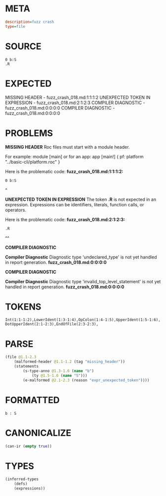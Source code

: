 # META
~~~ini
description=fuzz crash
type=file
~~~
# SOURCE
~~~roc
0 b:S
.R
~~~
# EXPECTED
MISSING HEADER - fuzz_crash_018.md:1:1:1:2
UNEXPECTED TOKEN IN EXPRESSION - fuzz_crash_018.md:2:1:2:3
COMPILER DIAGNOSTIC - fuzz_crash_018.md:0:0:0:0
COMPILER DIAGNOSTIC - fuzz_crash_018.md:0:0:0:0
# PROBLEMS
**MISSING HEADER**
Roc files must start with a module header.

For example:
        module [main]
or for an app:
        app [main!] { pf: platform "../basic-cli/platform.roc" }

Here is the problematic code:
**fuzz_crash_018.md:1:1:1:2:**
```roc
0 b:S
```
^


**UNEXPECTED TOKEN IN EXPRESSION**
The token **.R** is not expected in an expression.
Expressions can be identifiers, literals, function calls, or operators.

Here is the problematic code:
**fuzz_crash_018.md:2:1:2:3:**
```roc
.R
```
^^


**COMPILER DIAGNOSTIC**

**Compiler Diagnostic**
Diagnostic type 'undeclared_type' is not yet handled in report generation.
**fuzz_crash_018.md:0:0:0:0**

**COMPILER DIAGNOSTIC**

**Compiler Diagnostic**
Diagnostic type 'invalid_top_level_statement' is not yet handled in report generation.
**fuzz_crash_018.md:0:0:0:0**

# TOKENS
~~~zig
Int(1:1-1:2),LowerIdent(1:3-1:4),OpColon(1:4-1:5),UpperIdent(1:5-1:6),
DotUpperIdent(2:1-2:3),EndOfFile(2:3-2:3),
~~~
# PARSE
~~~clojure
(file @1.1-2.3
	(malformed-header @1.1-1.2 (tag "missing_header"))
	(statements
		(s-type-anno @1.3-1.6 (name "b")
			(ty @1.5-1.6 (name "S")))
		(e-malformed @2.1-2.3 (reason "expr_unexpected_token"))))
~~~
# FORMATTED
~~~roc
b : S

~~~
# CANONICALIZE
~~~clojure
(can-ir (empty true))
~~~
# TYPES
~~~clojure
(inferred-types
	(defs)
	(expressions))
~~~
